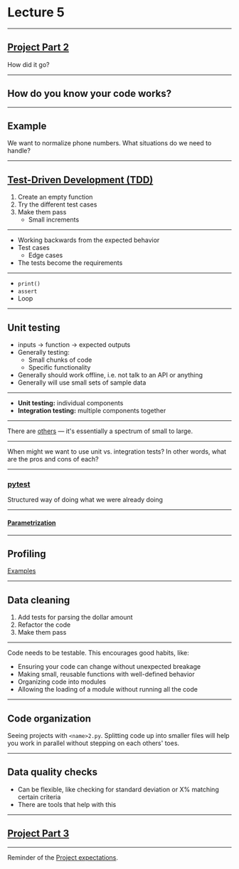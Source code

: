 # Lecture 5

---

## [Project Part 2](../docs/project.md#part-2)

How did it go?

---

## How do you know your code works?

---

## Example

We want to normalize phone numbers. What situations do we need to handle?

---

## [Test-Driven Development (TDD)](https://en.wikipedia.org/wiki/Test-driven_development)

1. Create an empty function
1. Try the different test cases
1. Make them pass
   - Small increments

---

- Working backwards from the expected behavior
- Test cases
  - Edge cases
- The tests become the requirements

---

- `print()`
- `assert`
- Loop

---

## Unit testing

- inputs → function → expected outputs
- Generally testing:
  - Small chunks of code
  - Specific functionality
- Generally should work offline, i.e. not talk to an API or anything
- Generally will use small sets of sample data

---

- **Unit testing:** individual components
- **Integration testing:** multiple components together

---

There are [others](https://www.ssw.com.au/rules/different-types-of-testing/) — it's essentially a spectrum of small to large.

---

When might we want to use unit vs. integration tests? In other words, what are the pros and cons of each?

---

### [pytest](https://docs.pytest.org/)

Structured way of doing what we were already doing

---

#### [Parametrization](https://docs.pytest.org/en/stable/how-to/parametrize.html)

---

## Profiling

[Examples](lecture_05_profiling.ipynb)

---

## Data cleaning

1. Add tests for parsing the dollar amount
1. Refactor the code
1. Make them pass

---

Code needs to be testable. This encourages good habits, like:

- Ensuring your code can change without unexpected breakage
- Making small, reusable functions with well-defined behavior
- Organizing code into modules
- Allowing the loading of a module without running all the code

---

## Code organization

Seeing projects with `<name>2.py`. Splitting code up into smaller files will help you work in parallel without stepping on each others' toes.

---

## Data quality checks

- Can be flexible, like checking for standard deviation or X% matching certain criteria
- There are tools that help with this

---

## [Project Part 3](../docs/project.md#part-3---unit-testing)

---

Reminder of the [Project expectations](../docs/project.md#expectations).
